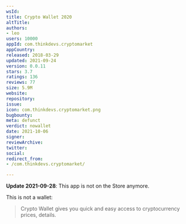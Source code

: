 ```yaml
---
wsId: 
title: Crypto Wallet 2020
altTitle: 
authors:
- leo
users: 10000
appId: com.thinkdevs.cryptomarket
appCountry: 
released: 2018-03-29
updated: 2021-09-24
version: 0.0.11
stars: 3.7
ratings: 136
reviews: 77
size: 5.9M
website: 
repository: 
issue: 
icon: com.thinkdevs.cryptomarket.png
bugbounty: 
meta: defunct
verdict: nowallet
date: 2021-10-06
signer: 
reviewArchive: 
twitter: 
social: 
redirect_from:
- /com.thinkdevs.cryptomarket/

---
```


**Update 2021-09-28**: This app is not on the Store anymore.

This is not a wallet:

> Crypto Wallet gives you quick and easy access to cryptocurrency prices, details.

